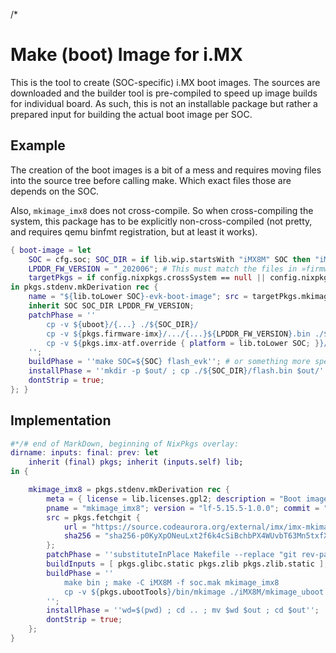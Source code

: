 /*

# Make (boot) Image for i.MX

This is the tool to create (SOC-specific) i.MX boot images.
The sources are downloaded and the builder tool is pre-compiled to speed up image builds for individual board.
As such, this is not an installable package but rather a prepared input for building the actual boot image per SOC.


## Example

The creation of the boot images is a bit of a mess and requires moving files into the source tree before calling make.
Which exact files those are depends on the SOC.

Also, `mkimage_imx8` does not cross-compile. So when cross-compiling the system, this package has to be explicitly non-cross-compiled (not pretty, and requires qemu binfmt registration, but at least it works).

```nix
{ boot-image = let
    SOC = cfg.soc; SOC_DIR = if lib.wip.startsWith "iMX8M" SOC then "iMX8M" else SOC;
    LPDDR_FW_VERSION = "_202006"; # This must match the files in »firmware-imx«.
    targetPkgs = if config.nixpkgs.crossSystem == null || config.nixpkgs.crossSystem.system == config.nixpkgs.localSystem.system then specialArgs.pkgs else import inputs.nixpkgs { inherit (config.nixpkgs) config overlays; localSystem.system = config.nixpkgs.crossSystem.system; crossSystem = null; }; # (don't try to cross-compile »mkimage_imx8«)
in pkgs.stdenv.mkDerivation rec {
    name = "${lib.toLower SOC}-evk-boot-image"; src = targetPkgs.mkimage_imx8; nativeBuildInputs = [ pkgs.dtc pkgs.gcc ];
    inherit SOC SOC_DIR LPDDR_FW_VERSION;
    patchPhase = ''
        cp -v ${uboot}/{...} ./${SOC_DIR}/
        cp -v ${pkgs.firmware-imx}/.../{...}${LPDDR_FW_VERSION}.bin ./${SOC_DIR}/
        cp -v ${pkgs.imx-atf.override { platform = lib.toLower SOC; }}/bl31.bin ./${SOC_DIR}/
    '';
    buildPhase = ''make SOC=${SOC} flash_evk''; # or something more specific
    installPhase = ''mkdir -p $out/ ; cp ./${SOC_DIR}/flash.bin $out/'';
    dontStrip = true;
}; }
```


## Implementation

```nix
#*/# end of MarkDown, beginning of NixPkgs overlay:
dirname: inputs: final: prev: let
    inherit (final) pkgs; inherit (inputs.self) lib;
in {

    mkimage_imx8 = pkgs.stdenv.mkDerivation rec {
        meta = { license = lib.licenses.gpl2; description = "Boot image builder for i.MX8 boards."; };
        pname = "mkimage_imx8"; version = "lf-5.15.5-1.0.0"; commit = "22346a32a88aa752d4bad8f2ed1eb641e18849dc";
        src = pkgs.fetchgit {
            url = "https://source.codeaurora.org/external/imx/imx-mkimage"; rev = commit;
            sha256 = "sha256-p0KyXpONeuLxt2f6k4cSiBchbPX4WUvbT63Mn5txfX4=";
        };
        patchPhase = ''substituteInPlace Makefile --replace "git rev-parse --short=8 HEAD" "echo ${builtins.substring 0 8 commit}"'';
        buildInputs = [ pkgs.glibc.static pkgs.zlib pkgs.zlib.static ];
        buildPhase = ''
            make bin ; make -C iMX8M -f soc.mak mkimage_imx8
            cp -v ${pkgs.ubootTools}/bin/mkimage ./iMX8M/mkimage_uboot
        '';
        installPhase = ''wd=$(pwd) ; cd .. ; mv $wd $out ; cd $out'';
        dontStrip = true;
    };
}
